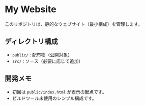# My Website

このリポジトリは、静的なウェブサイト（最小構成）を管理します。

## ディレクトリ構成
- `public/` : 配布物（公開対象）
- `src/`    : ソース（必要に応じて追加）

## 開発メモ
- 初回は `public/index.html` が表示の起点です。
- ビルドツール未使用のシンプル構成です。
